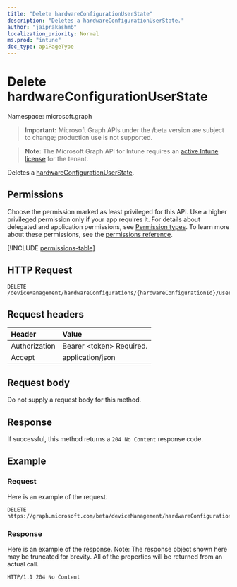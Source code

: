 ```yaml
---
title: "Delete hardwareConfigurationUserState"
description: "Deletes a hardwareConfigurationUserState."
author: "jaiprakashmb"
localization_priority: Normal
ms.prod: "intune"
doc_type: apiPageType
---
```


# Delete hardwareConfigurationUserState

Namespace: microsoft.graph

> **Important:** Microsoft Graph APIs under the /beta version are subject to change; production use is not supported.

> **Note:** The Microsoft Graph API for Intune requires an [active Intune license](https://go.microsoft.com/fwlink/?linkid=839381) for the tenant.

Deletes a [hardwareConfigurationUserState](../resources/intune-deviceconfig-hardwareconfigurationuserstate.md).

## Permissions
Choose the permission marked as least privileged for this API. Use a higher privileged permission only if your app requires it. For details about delegated and application permissions, see [Permission types](/graph/permissions-overview#permission-types). To learn more about these permissions, see the [permissions reference](/graph/permissions-reference).

<!-- { "blockType": "permissions", "name": "intune_deviceconfig_hardwareconfigurationuserstate_delete" } -->
[!INCLUDE [permissions-table](../includes/permissions/intune-deviceconfig-hardwareconfigurationuserstate-delete-permissions.md)]

## HTTP Request
<!-- {
  "blockType": "ignored"
}
-->
``` http
DELETE /deviceManagement/hardwareConfigurations/{hardwareConfigurationId}/userRunStates/{hardwareConfigurationUserStateId}
```

## Request headers
|Header|Value|
|:---|:---|
|Authorization|Bearer &lt;token&gt; Required.|
|Accept|application/json|

## Request body
Do not supply a request body for this method.

## Response
If successful, this method returns a `204 No Content` response code.

## Example

### Request
Here is an example of the request.
``` http
DELETE https://graph.microsoft.com/beta/deviceManagement/hardwareConfigurations/{hardwareConfigurationId}/userRunStates/{hardwareConfigurationUserStateId}
```

### Response
Here is an example of the response. Note: The response object shown here may be truncated for brevity. All of the properties will be returned from an actual call.
``` http
HTTP/1.1 204 No Content
```
